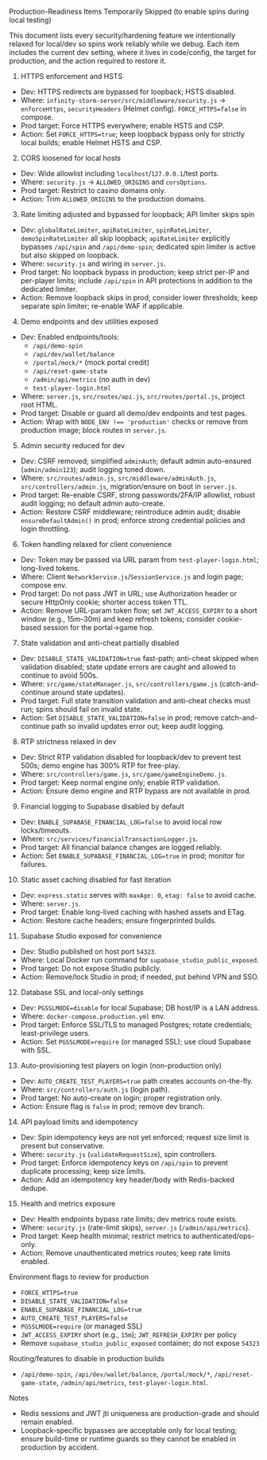 Production-Readiness Items Temporarily Skipped (to enable spins during local testing)

This document lists every security/hardening feature we intentionally relaxed for local/dev so spins work reliably while we debug. Each item includes the current dev setting, where it lives in code/config, the target for production, and the action required to restore it.

1) HTTPS enforcement and HSTS
- Dev: HTTPS redirects are bypassed for loopback; HSTS disabled.
- Where: `infinity-storm-server/src/middleware/security.js` → `enforceHttps`, `securityHeaders` (Helmet config). `FORCE_HTTPS=false` in compose.
- Prod target: Force HTTPS everywhere; enable HSTS and CSP.
- Action: Set `FORCE_HTTPS=true`; keep loopback bypass only for strictly local builds; enable Helmet HSTS and CSP.

2) CORS loosened for local hosts
- Dev: Wide allowlist including `localhost`/`127.0.0.1`/test ports.
- Where: `security.js` → `ALLOWED_ORIGINS` and `corsOptions`.
- Prod target: Restrict to casino domains only.
- Action: Trim `ALLOWED_ORIGINS` to the production domains.

3) Rate limiting adjusted and bypassed for loopback; API limiter skips spin
- Dev: `globalRateLimiter`, `apiRateLimiter`, `spinRateLimiter`, `demoSpinRateLimiter` all skip loopback; `apiRateLimiter` explicitly bypasses `/api/spin` and `/api/demo-spin`; dedicated spin limiter is active but also skipped on loopback.
- Where: `security.js` and wiring in `server.js`.
- Prod target: No loopback bypass in production; keep strict per-IP and per-player limits; include `/api/spin` in API protections in addition to the dedicated limiter.
- Action: Remove loopback skips in prod; consider lower thresholds; keep separate spin limiter; re-enable WAF if applicable.

4) Demo endpoints and dev utilities exposed
- Dev: Enabled endpoints/tools:
  - `/api/demo-spin`
  - `/api/dev/wallet/balance`
  - `/portal/mock/*` (mock portal credit)
  - `/api/reset-game-state`
  - `/admin/api/metrics` (no auth in dev)
  - `test-player-login.html`
- Where: `server.js`, `src/routes/api.js`, `src/routes/portal.js`, project root HTML.
- Prod target: Disable or guard all demo/dev endpoints and test pages.
- Action: Wrap with `NODE_ENV !== 'production'` checks or remove from production image; block routes in `server.js`.

5) Admin security reduced for dev
- Dev: CSRF removed; simplified `adminAuth`; default admin auto-ensured (`admin/admin123`); audit logging toned down.
- Where: `src/routes/admin.js`, `src/middleware/adminAuth.js`, `src/controllers/admin.js`, migration/ensure on boot in `server.js`.
- Prod target: Re-enable CSRF, strong passwords/2FA/IP allowlist, robust audit logging; no default admin auto-create.
- Action: Restore CSRF middleware; reintroduce admin audit; disable `ensureDefaultAdmin()` in prod; enforce strong credential policies and login throttling.

6) Token handling relaxed for client convenience
- Dev: Token may be passed via URL param from `test-player-login.html`; long-lived tokens.
- Where: Client `NetworkService.js`/`SessionService.js` and login page; compose env.
- Prod target: Do not pass JWT in URL; use Authorization header or secure HttpOnly cookie; shorter access token TTL.
- Action: Remove URL-param token flow; set `JWT_ACCESS_EXPIRY` to a short window (e.g., 15m–30m) and keep refresh tokens; consider cookie-based session for the portal->game hop.

7) State validation and anti-cheat partially disabled
- Dev: `DISABLE_STATE_VALIDATION=true` fast-path; anti-cheat skipped when validation disabled; state update errors are caught and allowed to continue to avoid 500s.
- Where: `src/game/stateManager.js`, `src/controllers/game.js` (catch-and-continue around state updates).
- Prod target: Full state transition validation and anti-cheat checks must run; spins should fail on invalid state.
- Action: Set `DISABLE_STATE_VALIDATION=false` in prod; remove catch-and-continue path so invalid updates error out; keep audit logging.

8) RTP strictness relaxed in dev
- Dev: Strict RTP validation disabled for loopback/dev to prevent test 500s; demo engine has 300% RTP for free-play.
- Where: `src/controllers/game.js`, `src/game/gameEngineDemo.js`.
- Prod target: Keep normal engine only; enable RTP validation.
- Action: Ensure demo engine and RTP bypass are not available in prod.

9) Financial logging to Supabase disabled by default
- Dev: `ENABLE_SUPABASE_FINANCIAL_LOG=false` to avoid local row locks/timeouts.
- Where: `src/services/financialTransactionLogger.js`.
- Prod target: All financial balance changes are logged reliably.
- Action: Set `ENABLE_SUPABASE_FINANCIAL_LOG=true` in prod; monitor for failures.

10) Static asset caching disabled for fast iteration
- Dev: `express.static` serves with `maxAge: 0`, `etag: false` to avoid cache.
- Where: `server.js`.
- Prod target: Enable long-lived caching with hashed assets and ETag.
- Action: Restore cache headers; ensure fingerprinted builds.

11) Supabase Studio exposed for convenience
- Dev: Studio published on host port `54323`.
- Where: Local Docker run command for `supabase_studio_public_exposed`.
- Prod target: Do not expose Studio publicly.
- Action: Remove/lock Studio in prod; if needed, put behind VPN and SSO.

12) Database SSL and local-only settings
- Dev: `PGSSLMODE=disable` for local Supabase; DB host/IP is a LAN address.
- Where: `docker-compose.production.yml` env.
- Prod target: Enforce SSL/TLS to managed Postgres; rotate credentials; least-privilege users.
- Action: Set `PGSSLMODE=require` (or managed SSL); use cloud Supabase with SSL.

13) Auto-provisioning test players on login (non-production only)
- Dev: `AUTO_CREATE_TEST_PLAYERS=true` path creates accounts on-the-fly.
- Where: `src/controllers/auth.js` (login path).
- Prod target: No auto-create on login; proper registration only.
- Action: Ensure flag is `false` in prod; remove dev branch.

14) API payload limits and idempotency
- Dev: Spin idempotency keys are not yet enforced; request size limit is present but conservative.
- Where: `security.js` (`validateRequestSize`), spin controllers.
- Prod target: Enforce idempotency keys on `/api/spin` to prevent duplicate processing; keep size limits.
- Action: Add an idempotency key header/body with Redis-backed dedupe.

15) Health and metrics exposure
- Dev: Health endpoints bypass rate limits; dev metrics route exists.
- Where: `security.js` (rate-limit skips), `server.js` (`/admin/api/metrics`).
- Prod target: Keep health minimal; restrict metrics to authenticated/ops-only.
- Action: Remove unauthenticated metrics routes; keep rate limits enabled.

Environment flags to review for production
- `FORCE_HTTPS=true`
- `DISABLE_STATE_VALIDATION=false`
- `ENABLE_SUPABASE_FINANCIAL_LOG=true`
- `AUTO_CREATE_TEST_PLAYERS=false`
- `PGSSLMODE=require` (or managed SSL)
- `JWT_ACCESS_EXPIRY` short (e.g., `15m`); `JWT_REFRESH_EXPIRY` per policy
- Remove `supabase_studio_public_exposed` container; do not expose `54323`

Routing/features to disable in production builds
- `/api/demo-spin`, `/api/dev/wallet/balance`, `/portal/mock/*`, `/api/reset-game-state`, `/admin/api/metrics`, `test-player-login.html`.

Notes
- Redis sessions and JWT jti uniqueness are production-grade and should remain enabled.
- Loopback-specific bypasses are acceptable only for local testing; ensure build-time or runtime guards so they cannot be enabled in production by accident.


